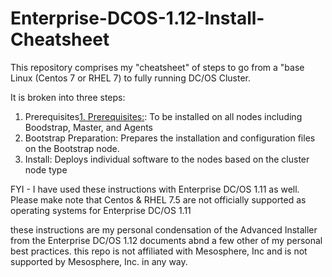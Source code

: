 # Enterprise-DCOS-1.12-Install-Cheatsheet

This repository comprises my "cheatsheet" of steps to go from a "base Linux (Centos 7 or RHEL 7) to fully running DC/OS Cluster.

It is broken into three steps:
1.  Prerequisites[1. Prerequisites:](https://github.com/jdyver/Enterprise-DC-OS-LATEST-Install-Cheatsheet/blob/master/1%20-%20Prerequisites.md): To be installed on all nodes including Boodstrap, Master, and Agents
2.  Bootstrap Preparation:  Prepares the installation and configuration files on the Bootstrap node.
3.  Install:  Deploys individual software to the nodes based on the cluster node type

FYI - I have used these instructions with Enterprise DC/OS 1.11 as well.  Please make note that Centos & RHEL 7.5 are not officially supported as operating systems for Enterprise DC/OS 1.11

these instructions are my personal condensation of the Advanced Installer from the Enterprise DC/OS 1.12 documents abnd a few other of my personal best practices.  this repo is not affiliated with Mesosphere, Inc and is not supported by Mesosphere, Inc. in any way.

